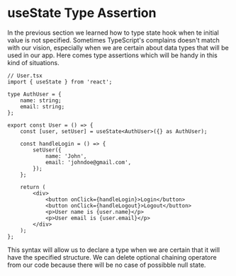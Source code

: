 # **useState Type Assertion**

In the previous section we learned how to type state hook when te initial value is not specified. Sometimes TypeScript's complains
doesn't match with our vision, especially when we are certain about data types that will be used in our app. Here comes type assertions
which will be handy in this kind of situations.

```tsx
// User.tsx
import { useState } from 'react';

type AuthUser = {
	name: string;
	email: string;
};

export const User = () => {
	const [user, setUser] = useState<AuthUser>({} as AuthUser);

	const handleLogin = () => {
		setUser({
			name: 'John',
			email: 'johndoe@gmail.com',
		});
	};

	return (
		<div>
			<button onClick={handleLogin}>Login</button>
			<button onClick={handleLogout}>Logout</button>
			<p>User name is {user.name}</p>
			<p>User email is {user.email}</p>
		</div>
	);
};
```

This syntax will allow us to declare a type when we are certain that it will have the specified structure.
We can delete optional chaining operatore from our code because there will be no case of possibble null state.
